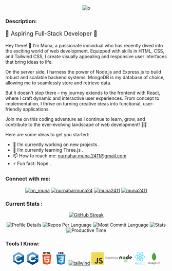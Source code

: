 <p align="center">
<div align="center" >
 <img height="500" width="100%"" src="https://i.ibb.co/TKp7cwP/Black-White-Modern-Personal-Branding-Youtube-Banner.png" alt="o" alt="Banner Image">
  
</div>

<h3 align="left">Description:</h3>
<p style="font-size: 18px;">
  🚀 Aspiring Full-Stack Developer 🚀

  Hey there! 👋 I'm Muna, a passionate individual who has recently dived into the exciting world of web development. Equipped with skills in HTML, CSS, and Tailwind CSS, I create visually appealing and responsive user interfaces that bring ideas to life.

  On the server side, I harness the power of Node.js and Express.js to build robust and scalable backend systems. MongoDB is my database of choice, allowing me to seamlessly store and retrieve data.

  But it doesn't stop there – my journey extends to the frontend with React, where I craft dynamic and interactive user experiences. From concept to implementation, I thrive on turning creative ideas into functional, user-friendly applications.

  Join me on this coding adventure as I continue to learn, grow, and contribute to the ever-evolving landscape of web development! 🚀✨
</p>



Here are some ideas to get you started:

- 🔭 I’m currently working on new projects .
- 🌱 I’m currently learning Three.js .
- 📫 How to reach me: nurnahar.muna.2411@gmail.com
- ⚡ Fun fact: Nope .

<h3 align="left">Connect with me:</h3>
<p align="center">
<a href="https://instagram.com/nn_muna" target="blank"><img align="center" src="https://raw.githubusercontent.com/rahuldkjain/github-profile-readme-generator/master/src/images/icons/Social/instagram.svg" alt="nn_muna" height="30" width="40" /></a>
<a href="https://www.codechef.com/users/nurnaharmuna24" target="blank"><img align="center" src="https://cdn.jsdelivr.net/npm/simple-icons@3.1.0/icons/codechef.svg" alt="nurnaharmuna24" height="30" width="40" /></a>
<a href="https://www.hackerrank.com/muna2411" target="blank"><img align="center" src="https://raw.githubusercontent.com/rahuldkjain/github-profile-readme-generator/master/src/images/icons/Social/hackerrank.svg" alt="muna2411" height="30" width="40" /></a>
<a href="https://codeforces.com/profile/muna2411" target="blank"><img align="center" src="https://raw.githubusercontent.com/rahuldkjain/github-profile-readme-generator/master/src/images/icons/Social/codeforces.svg" alt="muna2411" height="30" width="40" /></a>
</p>

<h3 align="left">Current Stats :</h3>
<p align="center">
  <a href="https://git.io/streak-stats">
<img src="https://github-readme-streak-stats.herokuapp.com?user=muna2411&theme=shadow-blue" alt="GitHub Streak" />
  </a>
</p>

<div align="center">
  <img src="http://github-profile-summary-cards.vercel.app/api/cards/profile-details?username=muna2411&theme=nord_bright" alt="Profile Details">
  <img src="http://github-profile-summary-cards.vercel.app/api/cards/repos-per-language?username=muna2411&theme=nord_bright" alt="Repos Per Language">
  <img src="http://github-profile-summary-cards.vercel.app/api/cards/most-commit-language?username=muna2411&theme=nord_bright" alt="Most Commit Language">
  <img src="http://github-profile-summary-cards.vercel.app/api/cards/stats?username=muna2411&theme=nord_bright" alt="Stats">
  <img src="http://github-profile-summary-cards.vercel.app/api/cards/productive-time?username=muna2411&theme=nord_bright&utcOffset=8" alt="Productive Time">
</div>







<h3 align="left">Tools I Know:</h3>
<p align="center">
  <a href="https://www.cprogramming.com/" target="_blank" rel="noreferrer"><img src="https://raw.githubusercontent.com/devicons/devicon/master/icons/c/c-original.svg" alt="c" width="40" height="40"/></a>
  <a href="https://www.w3schools.com/cpp/" target="_blank" rel="noreferrer"><img src="https://raw.githubusercontent.com/devicons/devicon/master/icons/cplusplus/cplusplus-original.svg" alt="cplusplus" width="40" height="40"/></a>
  <a href="https://www.w3.org/html/" target="_blank" rel="noreferrer"><img src="https://raw.githubusercontent.com/devicons/devicon/master/icons/html5/html5-original-wordmark.svg" alt="html5" width="40" height="40"/></a>
  <a href="https://www.w3schools.com/css/" target="_blank" rel="noreferrer"><img src="https://raw.githubusercontent.com/devicons/devicon/master/icons/css3/css3-original-wordmark.svg" alt="css3" width="40" height="40"/></a>
   <a href="https://tailwindcss.com/" target="_blank" rel="noreferrer"><img src="https://www.vectorlogo.zone/logos/tailwindcss/tailwindcss-icon.svg" alt="tailwind" width="40" height="40"/></a>
   <a href="https://developer.mozilla.org/en-US/docs/Web/JavaScript" target="_blank" rel="noreferrer"><img src="https://raw.githubusercontent.com/devicons/devicon/master/icons/javascript/javascript-original.svg" alt="javascript" width="40" height="40"/></a>
  <a href="https://expressjs.com" target="_blank" rel="noreferrer"><img src="https://raw.githubusercontent.com/devicons/devicon/master/icons/express/express-original-wordmark.svg" alt="express" width="40" height="40"/></a>
  <a href="https://nodejs.org" target="_blank" rel="noreferrer"><img src="https://raw.githubusercontent.com/devicons/devicon/master/icons/nodejs/nodejs-original-wordmark.svg" alt="nodejs" width="40" height="40"/></a>
  <a href="https://reactjs.org/" target="_blank" rel="noreferrer"><img src="https://raw.githubusercontent.com/devicons/devicon/master/icons/react/react-original-wordmark.svg" alt="react" width="40" height="40"/></a>
   <a href="https://www.mongodb.com/" target="_blank" rel="noreferrer"><img src="https://raw.githubusercontent.com/devicons/devicon/master/icons/mongodb/mongodb-original-wordmark.svg" alt="mongodb" width="40" height="40"/></a>
 
</p>

